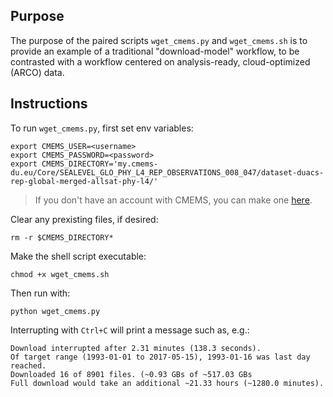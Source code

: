 ## Purpose

The purpose of the paired scripts `wget_cmems.py` and `wget_cmems.sh` is to provide an example of a traditional "download-model" workflow, to be contrasted with a workflow centered on analysis-ready, cloud-optimized (ARCO) data.

## Instructions

To run `wget_cmems.py`, first set env variables:
```
export CMEMS_USER=<username>
export CMEMS_PASSWORD=<password>
export CMEMS_DIRECTORY='my.cmems-du.eu/Core/SEALEVEL_GLO_PHY_L4_REP_OBSERVATIONS_008_047/dataset-duacs-rep-global-merged-allsat-phy-l4/'
```
> If you don't have an account with CMEMS, you can make one [here](https://resources.marine.copernicus.eu/?option=com_csw&task=results?option=com_csw&view=account).

Clear any prexisting files, if desired:
```
rm -r $CMEMS_DIRECTORY*
```

Make the shell script executable:
```
chmod +x wget_cmems.sh
```

Then run with:
```
python wget_cmems.py
```

Interrupting with `Ctrl+C` will print a message such as, e.g.:
```
Download interrupted after 2.31 minutes (138.3 seconds).
Of target range (1993-01-01 to 2017-05-15), 1993-01-16 was last day reached.
Downloaded 16 of 8901 files. (~0.93 GBs of ~517.03 GBs
Full download would take an additional ~21.33 hours (~1280.0 minutes).
```
